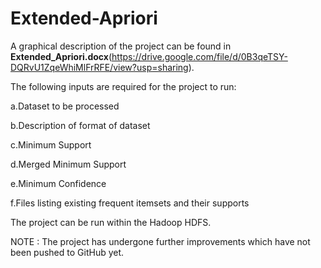 # Extended-Apriori

A graphical description of the project can be found in **Extended_Apriori.docx**(https://drive.google.com/file/d/0B3qeTSY-DQRvU1ZqeWhiMlFrRFE/view?usp=sharing).

The following inputs are required for the project to run:

a.Dataset to be processed

b.Description of format of dataset

c.Minimum Support

d.Merged Minimum Support

e.Minimum Confidence

f.Files listing existing frequent itemsets and their supports

The project can be run within the Hadoop HDFS. 

NOTE : The project has undergone further improvements which have not been pushed to GitHub yet.




